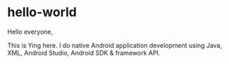 # hello-world

Hello everyone,

This is Ying here. I do native Android application development using Java, XML, Android Studio, Android SDK & framework API.
